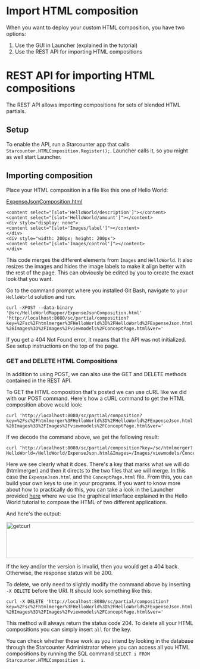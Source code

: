 # Import HTML composition

When you want to deploy your custom HTML composition, you have two options:

<ol>
<li>Use the GUI in Launcher (explained in the tutorial)</li>
<li>Use the REST API for importing HTML compositions</li>
</ol>

<h1>REST API for importing HTML compositions</h1>

The REST API allows importing compositions for sets of blended HTML partials.

<h2>Setup</h2>

To enable the API, run a Starcounter app that calls <code>Starcounter.HTMLComposition.Register();</code>. Launcher calls it, so you might as well start Launcher.

<h2>Importing composition</h2>

Place your HTML composition in a file like this one of Hello World:

<div class="code-name"><a href="https://github.com/StarcounterSamples/HelloWorld/blob/tutorial-20161018/src/HelloWorldMapper/ExpenseJsonComposition.html">ExpenseJsonComposition.html</a></div>

<pre><code class="html">&lt;content select="[slot='HelloWorld/description']"&gt;&lt;/content&gt;
&lt;content select="[slot='HelloWorld/amount']"&gt;&lt;/content&gt;
&lt;div style="display: none"&gt;
&lt;content select="[slot='Images/label']"&gt;&lt;/content&gt;
&lt;/div&gt;
&lt;div style="width: 200px; height: 200px"&gt;
&lt;content select="[slot='Images/control']"&gt;&lt;/content&gt;
&lt;/div&gt;
</code></pre>

This code merges the different elements from <code>Images</code> and <code>HelloWorld</code>. It also resizes the images and hides the image labels to make it align better with the rest of the page. This can obviously be edited by you to create the exact look that you want.

Go to the command prompt where you installed Git Bash, navigate to your <code>HelloWorld</code> solution and run:

<pre><code class="txt">curl -XPOST --data-binary '@src/HelloWorldMapper/ExpenseJsonComposition.html' 'http://localhost:8080/sc/partial/composition?key=%2Fsc%2Fhtmlmerger%3FHelloWorld%3D%2FHelloWorld%2FExpenseJson.html
%26Images%3D%2FImages%2Fviewmodels%2FConceptPage.html&amp;ver='
</code></pre>

If you get a 404 Not Found error, it means that the API was not initialized. See setup instructions on the top of the page.

<h3>GET and DELETE HTML Compositions</h3>

In addition to using POST, we can also use the GET and DELETE methods contained in the REST API.

To GET the HTML composition that's posted we can use cURL like we did with our POST command. Here's how a cURL command to get the HTML composition above would look:

<pre><code class="txt">curl 'http://localhost:8080/sc/partial/composition?key=%2Fsc%2Fhtmlmerger%3FHelloWorld%3D%2FHelloWorld%2FExpenseJson.html
%26Images%3D%2FImages%2Fviewmodels%2FConceptPage.html&amp;ver='
</code></pre>

If we decode the command above, we get the following result:

<pre><code class="txt">curl ‘http://localhost:8080/sc/partial/composition?key=/sc/htmlmerger?HelloWorld=/HelloWorld/ExpenseJson.html&amp;Images=/Images/viewmodels/ConceptPage.html&amp;ver='
</code></pre>

Here we see clearly what it does. There's a key that marks what we will do (htmlmerger) and then it directs to the two files that we will merge. In this case the <code>ExpenseJson.html</code> and the <code>ConceptPage.html</code> file. From this, you can build your own keys to use in your programs. If you want to know more about how to practically do this, you can take a look in the Launcher provided <a href="https://github.com/StarcounterPrefabs/Launcher">here</a> where we use the graphical interface explained in the Hello World tutorial to compose the HTML of two different applications.

And here's the output:

<a href="http://starcounter.io/wp-content/uploads/2016/10/getCurl.png" rel="attachment wp-att-17276"><img src="http://starcounter.io/wp-content/uploads/2016/10/getCurl-1024x148.png" alt="getcurl" width="669" height="97" class="alignnone size-large wp-image-17276" /></a>

If the key and/or the version is invalid, then you would get a 404 back. Otherwise, the response status will be 200.

To delete, we only need to slightly modify the command above by inserting <code>-X DELETE</code> before the URI. It should look something like this:

<pre><code class="txt">curl -X DELETE 'http://localhost:8080/sc/partial/composition?key=%2Fsc%2Fhtmlmerger%3FHelloWorld%3D%2FHelloWorld%2FExpenseJson.html
%26Images%3D%2FImages%2Fviewmodels%2FConceptPage.html&amp;ver='
</code></pre>

This method will always return the status code 204. To delete all your HTML compositions you can simply insert <code>all</code> for the key.

You can check whether these work as you intend by looking in the database through the Starcounter Administrator where you can access all you HTML compositions by running the SQL command <code>SELECT i FROM Starcounter.HTMLComposition i</code>.